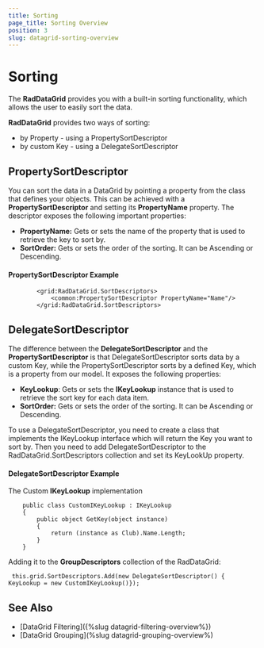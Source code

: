 ```yaml
---
title: Sorting
page_title: Sorting Overview
position: 3
slug: datagrid-sorting-overview
---
```


# Sorting #

The **RadDataGrid** provides you with a built-in sorting functionality, which allows the user to easily sort the data.

**RadDataGrid** provides two ways of sorting:

* by Property - using a PropertySortDescriptor
* by custom Key - using a DelegateSortDescriptor

## PropertySortDescriptor

You can sort the data in a DataGrid by pointing a property  from the class that defines your objects. This can be achieved with a **PropertySortDescriptor** and setting its **PropertyName** property. The descriptor exposes the following important properties:

* **PropertyName:** Gets or sets the name of the property that is used to retrieve the key to sort by.
* **SortOrder:** Gets or sets the order of the sorting. It can be Ascending or Descending.

#### PropertySortDescriptor Example

<snippet id='datagrid-propertysortdescriptor-xaml'/>

			<grid:RadDataGrid.SortDescriptors>
                <common:PropertySortDescriptor PropertyName="Name"/>
            </grid:RadDataGrid.SortDescriptors>

## DelegateSortDescriptor

The difference between the **DelegateSortDescriptor** and the **PropertySortDescriptor** is that DelegateSortDescriptor sorts data by a custom Key, while the PropertySortDescriptor sorts by a defined Key, which is a property from our model. It exposes the following properties:

* **KeyLookup**: Gets or sets the **IKeyLookup** instance that is used to retrieve the sort key for each data item.
* **SortOrder:** Gets or sets the order of the sorting. It can be Ascending or Descending.

To use a DelegateSortDescriptor, you need to create a class that implements the IKeyLookup interface which will return the Key you want to sort by. Then you need to add DelegateSortDescriptor to the RadDataGrid.SortDescriptors collection and set its KeyLookUp property.

#### DelegateSortDescriptor Example

The Custom **IKeyLookup** implementation

<snippet id='datagrid-delegatesortdescriptor-ikeylookup'/>
	
	    public class CustomIKeyLookup : IKeyLookup
        {
            public object GetKey(object instance)
            {
                return (instance as Club).Name.Length;
            }
        }

Adding it to the **GroupDescriptors** collection of the RadDataGrid:

<snippet id='datagrid-delegatesortdescriptor-csharp'/>

	 this.grid.SortDescriptors.Add(new DelegateSortDescriptor() { KeyLookup = new CustomIKeyLookup()});

## See Also

* [DataGrid Filtering]({%slug datagrid-filtering-overview%})
* [DataGrid Grouping](%slug datagrid-grouping-overview%)